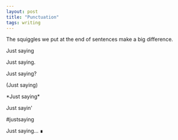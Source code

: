 ```yaml
---
layout: post
title: "Punctuation"
tags: writing
---
```


The squiggles we put at the end of sentences make a big difference.

Just saying

Just saying.

Just saying?

(Just saying)

\*Just saying\*

Just sayin'

\#justsaying

Just saying... ∎